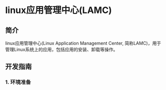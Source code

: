 # linux应用管理中心(LAMC)

## 简介
linux应用管理中心(Linux Application Management Center, 简称LAMC)，用于管理Linux系统上的应用，包括应用的安装、卸载等操作。


## 开发指南
### 1. 环境准备
